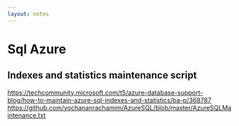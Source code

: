 ```yaml
---
layout: notes
---
```

# Sql Azure
## Indexes and statistics maintenance script

https://techcommunity.microsoft.com/t5/azure-database-support-blog/how-to-maintain-azure-sql-indexes-and-statistics/ba-p/368787  
https://github.com/yochananrachamim/AzureSQL/blob/master/AzureSQLMaintenance.txt  
